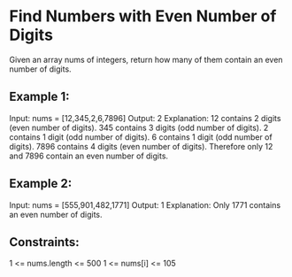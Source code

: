 # Find Numbers with Even Number of Digits

Given an array nums of integers, return how many of them contain an even number of digits.

## Example 1:

Input: nums = [12,345,2,6,7896]
Output: 2
Explanation:
12 contains 2 digits (even number of digits).
345 contains 3 digits (odd number of digits).
2 contains 1 digit (odd number of digits).
6 contains 1 digit (odd number of digits).
7896 contains 4 digits (even number of digits).
Therefore only 12 and 7896 contain an even number of digits.

## Example 2:

Input: nums = [555,901,482,1771]
Output: 1
Explanation:
Only 1771 contains an even number of digits.

## Constraints:

1 <= nums.length <= 500
1 <= nums[i] <= 105
